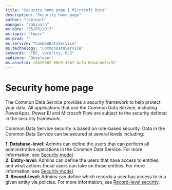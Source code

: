```yaml
---
title: "Security home page | Microsoft Docs"
description: "Security home page"
author: "robinarh"
manager: "robinarh"
ms.date: "05/03/2017"
ms.topic: "topic"
ms.prod: ""
ms.service: "CommonDataService"
ms.technology: "CommonDataService"
keywords: "CDS, security, RLS"
audience: "Developer"
ms.assetid: c8428002-66e9-46b7-bc3b-0bb4cde2ec52
---
```


# Security home page

The Common Data Service provides a security framework to help protect your data.  All applications that use the Common Data Service, including PowerApps, Power BI and Microsoft Flow are subject to the security defined in the security framework. <p>

Common Data Service security is based on role-based security.  Data in the Common Data Service can be secured at several levels including:<p>
<b>1. Database-level:</b> Admins can define the users that can perform all administrative operations in the Common Data Service. For more information, see [Security model](security-model.md).<br>
<b>2. Entity-level:</b> Admins can define the users that have access to entities, and what actions those users can take on those entities. For more information, see [Security model](security-model.md).<br>
<b>3. Record-level:</b> Admins can define which records a user has access to in a given entity via policies. For more information, see [Record-level security](record-level-security.md).

